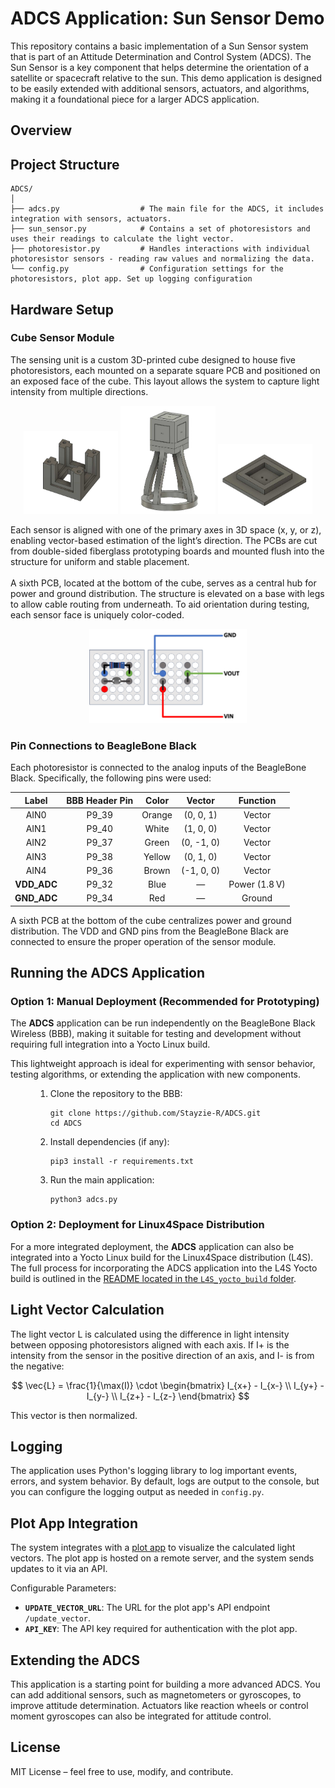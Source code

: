
# ADCS Application: Sun Sensor Demo

This repository contains a basic implementation of a Sun Sensor system that is part of an Attitude Determination and Control System (ADCS). The Sun Sensor is a key component that helps determine the orientation of a satellite or spacecraft relative to the sun. This demo application is designed to be easily extended with additional sensors, actuators, and algorithms, making it a foundational piece for a larger ADCS application.

## Overview

## Project Structure

```
ADCS/
│
├── adcs.py                  # The main file for the ADCS, it includes integration with sensors, actuators.
├── sun_sensor.py            # Contains a set of photoresistors and uses their readings to calculate the light vector. 
├── photoresistor.py         # Handles interactions with individual photoresistor sensors - reading raw values and normalizing the data.
└── config.py                # Configuration settings for the photoresistors, plot app. Set up logging configuration 
```

## Hardware Setup
### Cube Sensor Module
The sensing unit is a custom 3D-printed cube designed to house five photoresistors, each mounted on a separate square PCB and positioned on an exposed face of the cube. This layout allows the system to capture light intensity from multiple directions.
<p align="center">
  <img src="docs/hardware1.png" alt="Cube Sensor Front View" width="30%">
  <img src="docs/hardware2.png" alt="Cube Sensor Angled View" width="30%">
  <img src="docs/hardware3.png" alt="Cube Sensor Back View" width="30%">
</p>
Each sensor is aligned with one of the primary axes in 3D space (x, y, or z), enabling vector-based estimation of the light’s direction. The PCBs are cut from double-sided fiberglass prototyping boards and mounted flush into the structure for uniform and stable placement.
<br><br>
A sixth PCB, located at the bottom of the cube, serves as a central hub for power and ground distribution. The structure is elevated on a base with legs to allow cable routing from underneath. To aid orientation during testing, each sensor face is uniquely color-coded.

<p align="center">
  <img src="docs/PCB.png" alt="PCB Connection" width="50%">
</p>

### Pin Connections to BeagleBone Black
Each photoresistor is connected to the analog inputs of the BeagleBone Black. Specifically, the following pins were used:

<table align="center" style="margin-left: auto; margin-right: auto; text-align: center;">
  <thead>
    <tr>
      <th>Label</th>
      <th>BBB Header Pin</th>
      <th>Color</th>
      <th>Vector</th>
      <th>Function</th>
    </tr>
  </thead>
  <tbody>
    <tr><td>AIN0</td><td>P9_39</td><td>Orange</td><td>(0, 0, 1)</td><td>Vector</td></tr>
    <tr><td>AIN1</td><td>P9_40</td><td>White</td><td>(1, 0, 0)</td><td>Vector</td></tr>
    <tr><td>AIN2</td><td>P9_37</td><td>Green</td><td>(0, -1, 0)</td><td>Vector</td></tr>
    <tr><td>AIN3</td><td>P9_38</td><td>Yellow</td><td>(0, 1, 0)</td><td>Vector</td></tr>
    <tr><td>AIN4</td><td>P9_36</td><td>Brown</td><td>(-1, 0, 0)</td><td>Vector</td></tr>
    <tr><td><strong>VDD_ADC</strong></td><td>P9_32</td><td>Blue</td><td>—</td><td>Power (1.8 V)</td></tr>
    <tr><td><strong>GND_ADC</strong></td><td>P9_34</td><td>Red</td><td>—</td><td>Ground</td></tr>
  </tbody>
</table>

A sixth PCB at the bottom of the cube centralizes power and ground distribution. The VDD and GND pins from the BeagleBone Black are connected to ensure the proper operation of the sensor module.

## Running the ADCS Application
### Option 1: Manual Deployment (Recommended for Prototyping)
The **ADCS** application can be run independently on the BeagleBone Black Wireless (BBB), making it suitable for testing and development without requiring full integration into a Yocto Linux build.

This lightweight approach is ideal for experimenting with sensor behavior, testing algorithms, or extending the application with new components.

<div align="left">
  <ol style="margin-left: 40px;">
    <li>Clone the repository to the BBB:
      <pre><code>git clone https://github.com/Stayzie-R/ADCS.git
cd ADCS</code></pre>
    </li>
    <li>Install dependencies (if any):
      <pre><code>pip3 install -r requirements.txt</code></pre>
    </li>
    <li>Run the main application:
      <pre><code>python3 adcs.py</code></pre>
    </li>
  </ol>
</div>


### Option 2: Deployment for Linux4Space Distribution 
For a more integrated deployment, the **ADCS** application can also be integrated into a Yocto Linux build for the Linux4Space distribution (L4S). 
The full process for incorporating the ADCS application into the L4S Yocto build is outlined in the [README located in the `L4S_yocto_build` folder](L4S_yocto_build/README.md).



## Light Vector Calculation
The light vector L is calculated using the difference in light intensity between opposing photoresistors aligned with each axis. If I+ is the intensity from the sensor in the positive direction of an axis, and I- is from the negative:

$$
\vec{L} = \frac{1}{\max(I)} \cdot 
\begin{bmatrix}
I_{x+} - I_{x-} \\
I_{y+} - I_{y-} \\
I_{z+} - I_{z-}
\end{bmatrix}
$$

This vector is then normalized.

## Logging
The application uses Python's logging library to log important events, errors, and system behavior. By default, logs are output to the console, but you can configure the logging output as needed in `config.py`.


## Plot App Integration
The system integrates with a [plot app](https://github.com/Stayzie-R/adcs_plot_app)  to visualize the calculated light vectors. The plot app is hosted on a remote server, and the system sends updates to it via an API.

Configurable Parameters:
- **`UPDATE_VECTOR_URL`**: The URL for the plot app's API endpoint `/update_vector`.
- **`API_KEY`**: The API key required for authentication with the plot app.

## Extending the ADCS
This application is a starting point for building a more advanced ADCS. You can add additional sensors, such as magnetometers or gyroscopes, to improve attitude determination. Actuators like reaction wheels or control moment gyroscopes can also be integrated for attitude control.

## License
MIT License – feel free to use, modify, and contribute.